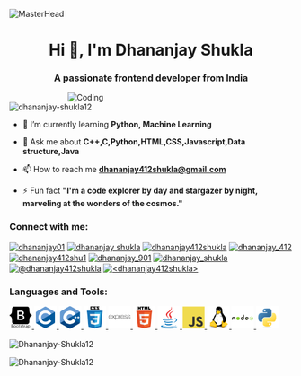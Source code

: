 ![MasterHead](https://camo.githubusercontent.com/f6a2c625bbd9c52c6847d8368066acb566beb36e08b157577a34d070d03078bf/68747470733a2f2f692e696d6775722e636f6d2f7051574937676e2e676966)
<h1 align="center">Hi 👋, I'm Dhananjay Shukla</h1>
<h3 align="center">A passionate frontend developer from India</h3>
<img align="right" alt="Coding" width="400" src="https://user-images.githubusercontent.com/69011963/137184767-79a13ec7-1bb3-4341-a6da-3a149c9c159a.gif">

<p align="left"> <img src="https://komarev.com/ghpvc/?username=dhananjay-shukla12&label=Profile%20views&color=0e75b6&style=flat" alt="dhananjay-shukla12" /> </p>

- 🌱 I’m currently learning **Python, Machine Learning**

- 💬 Ask me about **C++,C,Python,HTML,CSS,Javascript,Data structure,Java**

- 📫 How to reach me **dhananjay412shukla@gmail.com**

- ⚡ Fun fact **"I'm a code explorer by day and stargazer by night, marveling at the wonders of the cosmos."**

<h3 align="left">Connect with me:</h3>
<p align="left">
<a href="https://codepen.io/dhananjay01" target="blank"><img align="center" src="https://raw.githubusercontent.com/rahuldkjain/github-profile-readme-generator/master/src/images/icons/Social/codepen.svg" alt="dhananjay01" height="30" width="40" /></a>
<a href="https://www.linkedin.com/in/dhananjay-shukla-140687196/" target="blank"><img align="center" src="https://raw.githubusercontent.com/rahuldkjain/github-profile-readme-generator/master/src/images/icons/Social/linked-in-alt.svg" alt="dhananjay shukla" height="30" width="40" /></a>
<a href="https://instagram.com/dhananjay412shukla" target="blank"><img align="center" src="https://raw.githubusercontent.com/rahuldkjain/github-profile-readme-generator/master/src/images/icons/Social/instagram.svg" alt="dhananjay412shukla" height="30" width="40" /></a>
<a href="https://www.codechef.com/users/dhananjay_412" target="blank"><img align="center" src="https://cdn.jsdelivr.net/npm/simple-icons@3.1.0/icons/codechef.svg" alt="dhananjay_412" height="30" width="40" /></a>
<a href="https://www.hackerrank.com/dhananjay412shu1" target="blank"><img align="center" src="https://raw.githubusercontent.com/rahuldkjain/github-profile-readme-generator/master/src/images/icons/Social/hackerrank.svg" alt="dhananjay412shu1" height="30" width="40" /></a>
<a href="https://codeforces.com/profile/dhananjay_901" target="blank"><img align="center" src="https://raw.githubusercontent.com/rahuldkjain/github-profile-readme-generator/master/src/images/icons/Social/codeforces.svg" alt="dhananjay_901" height="30" width="40" /></a>
<a href="https://www.leetcode.com/dhananjay_shukla" target="blank"><img align="center" src="https://raw.githubusercontent.com/rahuldkjain/github-profile-readme-generator/master/src/images/icons/Social/leet-code.svg" alt="dhananjay_shukla" height="30" width="40" /></a>
<a href="https://www.hackerearth.com/@dhananjay412shukla" target="blank"><img align="center" src="https://raw.githubusercontent.com/rahuldkjain/github-profile-readme-generator/master/src/images/icons/Social/hackerearth.svg" alt="@dhananjay412shukla" height="30" width="40" /></a>
<a href="https://auth.geeksforgeeks.org/user/<dhananjay412shukla>" target="blank"><img align="center" src="https://raw.githubusercontent.com/rahuldkjain/github-profile-readme-generator/master/src/images/icons/Social/geeks-for-geeks.svg" alt="<dhananjay412shukla>" height="30" width="40" /></a>
</p>

<h3 align="left">Languages and Tools:</h3>
<p align="left"> <a href="https://getbootstrap.com" target="_blank" rel="noreferrer"> <img src="https://raw.githubusercontent.com/devicons/devicon/master/icons/bootstrap/bootstrap-plain-wordmark.svg" alt="bootstrap" width="40" height="40"/> </a> <a href="https://www.cprogramming.com/" target="_blank" rel="noreferrer"> <img src="https://raw.githubusercontent.com/devicons/devicon/master/icons/c/c-original.svg" alt="c" width="40" height="40"/> </a> <a href="https://www.w3schools.com/cpp/" target="_blank" rel="noreferrer"> <img src="https://raw.githubusercontent.com/devicons/devicon/master/icons/cplusplus/cplusplus-original.svg" alt="cplusplus" width="40" height="40"/> </a> <a href="https://www.w3schools.com/css/" target="_blank" rel="noreferrer"> <img src="https://raw.githubusercontent.com/devicons/devicon/master/icons/css3/css3-original-wordmark.svg" alt="css3" width="40" height="40"/> </a> <a href="https://expressjs.com" target="_blank" rel="noreferrer"> <img src="https://raw.githubusercontent.com/devicons/devicon/master/icons/express/express-original-wordmark.svg" alt="express" width="40" height="40"/> </a> <a href="https://www.w3.org/html/" target="_blank" rel="noreferrer"> <img src="https://raw.githubusercontent.com/devicons/devicon/master/icons/html5/html5-original-wordmark.svg" alt="html5" width="40" height="40"/> </a> <a href="https://www.java.com" target="_blank" rel="noreferrer"> <img src="https://raw.githubusercontent.com/devicons/devicon/master/icons/java/java-original.svg" alt="java" width="40" height="40"/> </a> <a href="https://developer.mozilla.org/en-US/docs/Web/JavaScript" target="_blank" rel="noreferrer"> <img src="https://raw.githubusercontent.com/devicons/devicon/master/icons/javascript/javascript-original.svg" alt="javascript" width="40" height="40"/> </a> <a href="https://www.linux.org/" target="_blank" rel="noreferrer"> <img src="https://raw.githubusercontent.com/devicons/devicon/master/icons/linux/linux-original.svg" alt="linux" width="40" height="40"/> </a> <a href="https://nodejs.org" target="_blank" rel="noreferrer"> <img src="https://raw.githubusercontent.com/devicons/devicon/master/icons/nodejs/nodejs-original-wordmark.svg" alt="nodejs" width="40" height="40"/> </a> <a href="https://www.python.org" target="_blank" rel="noreferrer"> <img src="https://raw.githubusercontent.com/devicons/devicon/master/icons/python/python-original.svg" alt="python" width="40" height="40"/> </a> </p>

<p><img align="center" src="https://github-readme-stats-ten-gilt.vercel.app/api/top-langs?username=Dhananjay-Shukla12&show_icons=true&locale=en&layout=compact" alt="Dhananjay-Shukla12" /></p>

<p><img align="center" src="https://github-readme-streak-stats.herokuapp.com/?user=Dhananjay-Shukla12&" alt="Dhananjay-Shukla12"/></p>
